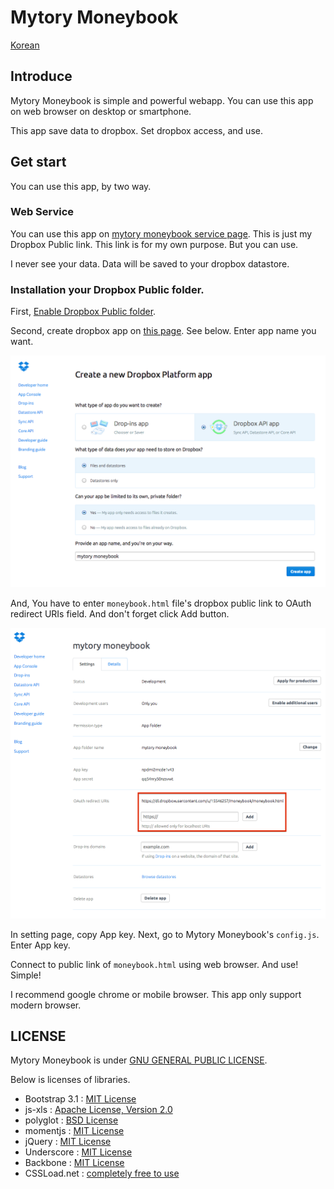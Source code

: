 Mytory Moneybook
================

[Korean](readme.ko.md)

Introduce
---------

Mytory Moneybook is simple and powerful webapp. You can use this app on web browser on desktop or smartphone.

This app save data to dropbox. Set dropbox access, and use.

Get start
---------

You can use this app, by two way.


### Web Service

You can use this app on [mytory moneybook service page](https://dl.dropboxusercontent.com/u/15546257/moneybook/moneybook.html). This is just my Dropbox Public link. This link is for my own purpose. But you can use. 

I never see your data. Data will be saved to your dropbox datastore.


### Installation your Dropbox Public folder.

First, [Enable Dropbox Public folder](https://www.dropbox.com/enable_public_folder).

Second, create dropbox app on [this page](https://www.dropbox.com/developers/apps/create). See below. Enter app name you want.

![](images/create-app.png)

And, You have to enter `moneybook.html` file's dropbox public link to OAuth redirect URIs field. And don't forget click Add button.

![](images/app-setting.png)

In setting page, copy App key. Next, go to Mytory Moneybook's `config.js`. Enter App key.

Connect to public link of `moneybook.html` using web browser. And use! Simple!

I recommend google chrome or mobile browser. This app only support modern browser.


LICENSE
-------

Mytory Moneybook is under [GNU GENERAL PUBLIC LICENSE](http://www.gnu.org/licenses/gpl.html).

Below is licenses of libraries.

* Bootstrap 3.1 : [MIT License](https://github.com/twbs/bootstrap/blob/master/LICENSE)
* js-xls : [Apache License, Version 2.0](http://www.apache.org/licenses/LICENSE-2.0)
* polyglot : [BSD License](http://airbnb.github.io/polyglot.js/polyglot.html)
* momentjs : [MIT License](https://github.com/moment/moment#license)
* jQuery : [MIT License](https://github.com/jquery/jquery/blob/master/MIT-LICENSE.txt)
* Underscore : [MIT License](http://documentcloud.github.io/underscore/docs/underscore.html)
* Backbone : [MIT License](http://backbonejs.org/docs/backbone.html)
* CSSLoad.net : [completely free to use](http://cssload.net/en/terms_of_use)